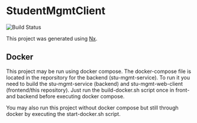 # StudentMgmtClient

![Build Status](https://jenkins-2.sse.uni-hildesheim.de/buildStatus/icon?job=Teaching_StudentMgmt-Client "Build Status")

This project was generated using [Nx](https://nx.dev).

## Docker

This project may be run using docker compose. The docker-compose file is located in the reporsitory for the backend (stu-mgmt-service). To run it you need to build the stu-mgmt-service (backend) and stu-mgmt-web-client (frontend/this repository). Just run the build-docker.sh script once in front- and backend before executing docker compose. 

You may also run this project without docker compose but still through docker by executing the start-docker.sh script. 
